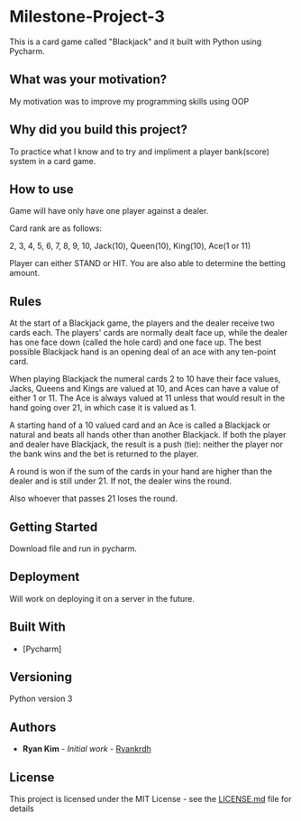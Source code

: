 # Milestone-Project-3
This is a card game called "Blackjack" and it built with Python using Pycharm.

## What was your motivation?

My motivation was to improve my programming skills using OOP

## Why did you build this project?

To practice what I know and to try and impliment a player bank(score) system in a card game.

## How to use

Game will have only have one player against a dealer.

Card rank are as follows:

2, 3, 4, 5, 6, 7, 8, 9, 10, Jack(10), Queen(10), King(10), Ace(1 or 11)

Player can either STAND or HIT. You are also able to determine the betting amount.

## Rules

At the start of a Blackjack game, the players and the dealer receive two cards each. The players' cards are normally dealt face up, while the dealer has one face down (called the hole card) and one face up. The best possible Blackjack hand is an opening deal of an ace with any ten-point card.

When playing Blackjack the numeral cards 2 to 10 have their face values, Jacks, Queens and Kings are valued at 10, and Aces can have a value of either 1 or 11. The Ace is always valued at 11 unless that would result in the hand going over 21, in which case it is valued as 1.

A starting hand of a 10 valued card and an Ace is called a Blackjack or natural and beats all hands other than another Blackjack. If both the player and dealer have Blackjack, the result is a push (tie): neither the player nor the bank wins and the bet is returned to the player.

A round is won if the sum of the cards in your hand are higher than the dealer and is still under 21. If not, the dealer wins the round. 

Also whoever that passes 21 loses the round. 

## Getting Started

Download file and run in pycharm.

## Deployment

Will work on deploying it on a server in the future.

## Built With

* [Pycharm]

## Versioning

Python version 3

## Authors

* **Ryan Kim** - *Initial work* - [Ryankrdh](https://github.com/ryankrdh)

## License

This project is licensed under the MIT License - see the [LICENSE.md](LICENSE.md) file for details

